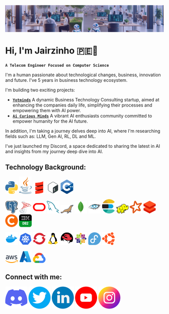 <img src='assets/banner/banner-jairzinho-v1.0.png' alt='my banner'>

<h1 align="Left">
  Hi, I'm Jairzinho 🇵🇪👋
</h1>

**`A Telecom Engineer Focused on Computer Science`**

I'm a human passionate about technological changes, business, innovation and future. I've 5 years in business technology ecosystem.

I'm building two exciting projects:
- [**`Yotminds`**](https://www.yotminds.com) A dynamic Business Technology Consulting startup, aimed at enhancing the companies daily life, simplifying their processes and empowering them with AI power.
- [**`Ai Curious Minds`**](https://www.aicuriousminds.com) A vibrant AI enthusiasts community committed to empower humanity for the AI future.

In addition, I'm taking a journey delves deep into AI, where I'm researching fields such as: LLM, Gen AI, RL, DL and ML.

I've just launched my Discord, a space dedicated to sharing the latest in AI and insights from my journey deep dive into AI.

<h2 align="left">
  Technology Background:
</h2>

<p align='left' alt='icon | programming-languages'>
    <img src='assets/icons/technologies/programming-languages/python.png' alt='icon | python' width='40px'/></a>
    <img src='assets/icons/technologies/programming-languages/java.png' alt='icon | java' width='40px'/></a>
    <img src='assets/icons/technologies/programming-languages/scala.png' alt='icon | scala' width='40px'/></a>
    <img src='assets/icons/technologies/programming-languages/bash.png' alt='icon | bash' width='40px'/></a>
    <img src='assets/icons/technologies/programming-languages/c++.png' alt='icon | c++' width='40px'/></a>
</p>

<p align='left' alt='icon | databases'>
    <img src='assets/icons/technologies/databases/postgresql.png' alt='icon | postgresql' width='40px'/></a>
    <img src='assets/icons/technologies/databases/sql-server.png' alt='icon | sql-server' width='40px'/></a>
    <img src='assets/icons/technologies/databases/oracle.png' alt='icon | oracle' width='40px'/></a>
    <img src='assets/icons/technologies/databases/mysql.png' alt='icon | mysql' width='40px'/></a>
    <img src='assets/icons/technologies/databases/mariadb.png' alt='icon | mariadb' width='40px'/></a>
    <img src='assets/icons/technologies/databases/mongodb.png' alt='icon | mongodb' width='40px'/></a>
    <img src='assets/icons/technologies/databases/cassandra.png' alt='icon | cassandra' width='40px'/></a>
    <img src='assets/icons/technologies/databases/elasticsearch.png' alt='icon | elasticsearch' width='40px'/></a>
    <img src='assets/icons/technologies/databases/hadoop.png' alt='icon | hadoop' width='40px'/></a>
    <img src='assets/icons/technologies/databases/spark.png' alt='icon | spark' width='40px'/></a>
    <img src='assets/icons/technologies/databases/databricks.png' alt='icon | databricks' width='40px'/></a>
    <img src='assets/icons/technologies/databases/cloudera.png' alt='icon | cloudera' width='40px'/></a>
    <img src='assets/icons/technologies/databases/ibm-db2.png' alt='icon | ibm-db2' width='40px'/></a>
</p>

<p align='left' alt='icon | s.o.'>
    <img src='assets/icons/technologies/s.o./docker.webp' alt='icon | docker' width='40px'/></a>
    <img src='assets/icons/technologies/s.o./kubernetes.png' alt='icon | kubernetes' width='40px'/></a>
    <img src='assets/icons/technologies/s.o./openshift.webp' alt='icon | openshift' width='40px'/></a>
    <img src='assets/icons/technologies/s.o./linux.png' alt='icon | linux' width='40px'/></a>
    <img src='assets/icons/technologies/s.o./redhat.png' alt='icon | red-hat' width='40px'/></a>
    <img src='assets/icons/technologies/s.o./centos.png' alt='icon | centos' width='40px'/></a>
    <img src='assets/icons/technologies/s.o./fedora.png' alt='icon | fedora' width='40px'/></a>
    <img src='assets/icons/technologies/s.o./ubuntu.png' alt='icon | ubuntu' width='40px'/></a>
</p>

<p align='left' alt='icon | cloud'>
    <img src='assets/icons/technologies/cloud/aws.png' alt='icon | aws' width='40px'/></a>
    <img src='assets/icons/technologies/cloud/azure.png' alt='icon | azure' width='40px'/></a>
    <img src='assets/icons/technologies/cloud/gcp.png' alt='icon | gcp' width='40px'/></a>
</p>

<h2 align="left">
  Connect with me:
</h2>
<p align='left'>
  <a href='https://twitter.com/_jairzinho_'>
    <img src='assets/icons/social-networks/discord.png' alt='icon | Discord' width='70px'/></a>
  <a href='https://twitter.com/_jairzinho_'>
    <img src='assets/icons/social-networks/twitter.png' alt='icon | Twitter' width='70px'/></a>
  <a href='https://www.linkedin.com/in/jairzinhosantos/'>
    <img src='assets/icons/social-networks/linkedin.png' alt='icon | Linkedin' width='70px'/></a>
  <a href='https://www.youtube.com/@jairzinho.santos'>
    <img src='assets/icons/social-networks/youtube.png' alt='icon | Youtube' width='70px'/></a>
  <a href='https://www.instagram.com/jairzinho.santos/'>
    <img src='assets/icons/social-networks/instagram.png' alt='icon | Instagram' width='70px'/></a>
</p>
